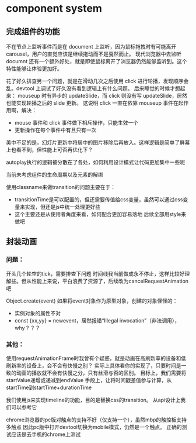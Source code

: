 # component system

## 完成组件的功能

不在节点上监听事件而是在 document 上监听，因为鼠标拖拽时有可能离开 carousel，用户的直觉应该是继续拖动而不是戛然而止。
现代浏览器中去监听 documnt 还有一个额外好处，就是即使鼠标离开了浏览器仍然能够监听到。这个特性能够让体验更加好。

花了好久排查另一个问题，就是在滑动几次之后使用 click 进行轮播，发现顺序会乱。devtool 上调试了好久没有看到逻辑上有什么问题。
后来睡觉的时候才想起来：
mouseup 时有异步的 updateSlide，而 click 则没有写 updateSlide，居然也能实现轮播之后的 slide 更新。
这说明 click 一直在依靠 mouseup 事件在起作用啊，解决：

- mouse 事件和 click 事件做下相斥操作，只能生效一个
- 更新操作在每个事件中有且只有一次

美中不足的是，幻灯片更新中将居中的图片移除后再放入。这样逻辑是简单了屏幕上也看不到，但性能上可否再优化下？

autoplay执行的逻辑被分散在了各处，如何利用设计模式让代码更加集中一些呢

当前未考虑组件的生命周期以及元素的解绑

使用classname来做transition的问题主要在于：
- transitionTime是可以配置的，但还需要传值给css变量，虽然可以通过css变量来实现，但还是js中统一处理更好些
- 这个主要还是从使用者角度来看，如何配合更加容易落地
后续全部用style来做吧

## 封装动画

### 问题：
开头几个轮空的tick，需要排查下问题
时间线我当前做成永不停止，这样比较好理解些。但从性能上来说，平白浪费了资源了，后续改为cancelRequestAnimation吧

Object.create(event)
如果将event对象作为原型对象，创建的对象怪怪的：
- 实例对象的属性不对
- const {xx,yy} = newevent，居然报错“Illegal invocation”（非法调用），why？？？

### 其他：
使用requestAnimationFrame时我曾有个疑惑，就是动画在高刷新率的设备和低刷新率的设备上，会不会有快慢之别？
实际上具体看你的实现了，只要时间是一致的动画的播放就不会有快慢之分，只有丝滑与否的区别。
目标上，我们需要将startValue递增或递减到endValue
手段上，让将时间戳差值参与计算，从startTime到startTime+durationTime

我们使用js来实现timeline的功能，目的是替换css的transition。
从api设计上我们可以参考它

chrome浏览器的pc版对触点的支持不好（仅支持一个），虽然mbp的触控板支持多触点
因此pc版中打开devtool切换为mobile模式，仍然是一个触点。
正确的测试应该是去手机的chrome上测试
